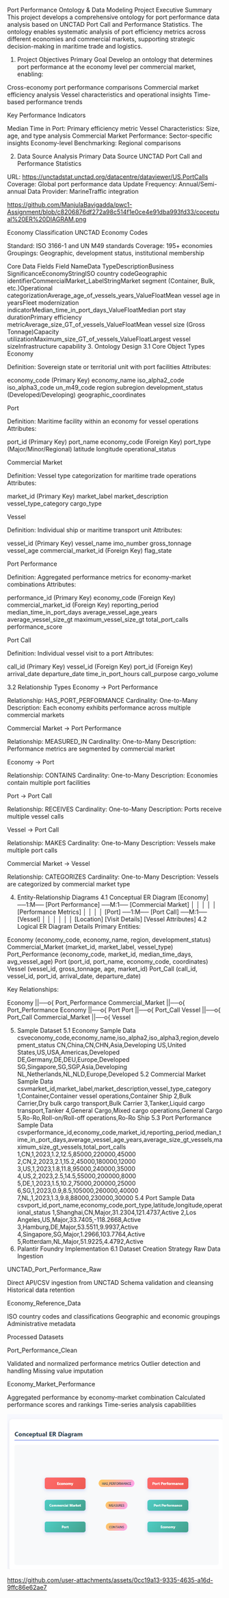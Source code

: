 Port Performance Ontology & Data Modeling Project
Executive Summary
This project develops a comprehensive ontology for port performance data analysis based on UNCTAD Port Call and Performance Statistics. The ontology enables systematic analysis of port efficiency metrics across different economies and commercial markets, supporting strategic decision-making in maritime trade and logistics.
1. Project Objectives
Primary Goal
Develop an ontology that determines port performance at the economy level per commercial market, enabling:

Cross-economy port performance comparisons
Commercial market efficiency analysis
Vessel characteristics and operational insights
Time-based performance trends

Key Performance Indicators

Median Time in Port: Primary efficiency metric
Vessel Characteristics: Size, age, and type analysis
Commercial Market Performance: Sector-specific insights
Economy-level Benchmarking: Regional comparisons

2. Data Source Analysis
Primary Data Source
UNCTAD Port Call and Performance Statistics

URL: https://unctadstat.unctad.org/datacentre/dataviewer/US.PortCalls
Coverage: Global port performance data
Update Frequency: Annual/Semi-annual
Data Provider: MarineTraffic integration

https://github.com/ManjulaBavigadda/pwc1-Assignment/blob/c8206876df272a98c514f1e0ce4e91dba993fd33/coceptual%20ER%20DIAGRAM.png

Economy Classification
UNCTAD Economy Codes

Standard: ISO 3166-1 and UN M49 standards
Coverage: 195+ economies
Groupings: Geographic, development status, institutional membership

Core Data Fields
Field NameData TypeDescriptionBusiness SignificanceEconomyStringISO country codeGeographic identifierCommercialMarket_LabelStringMarket segment (Container, Bulk, etc.)Operational categorizationAverage_age_of_vessels_years_ValueFloatMean vessel age in yearsFleet modernization indicatorMedian_time_in_port_days_ValueFloatMedian port stay durationPrimary efficiency metricAverage_size_GT_of_vessels_ValueFloatMean vessel size (Gross Tonnage)Capacity utilizationMaximum_size_GT_of_vessels_ValueFloatLargest vessel sizeInfrastructure capability
3. Ontology Design
3.1 Core Object Types
Economy

Definition: Sovereign state or territorial unit with port facilities
Attributes:

economy_code (Primary Key)
economy_name
iso_alpha2_code
iso_alpha3_code
un_m49_code
region
subregion
development_status (Developed/Developing)
geographic_coordinates



Port

Definition: Maritime facility within an economy for vessel operations
Attributes:

port_id (Primary Key)
port_name
economy_code (Foreign Key)
port_type (Major/Minor/Regional)
latitude
longitude
operational_status



Commercial Market

Definition: Vessel type categorization for maritime trade operations
Attributes:

market_id (Primary Key)
market_label
market_description
vessel_type_category
cargo_type



Vessel

Definition: Individual ship or maritime transport unit
Attributes:

vessel_id (Primary Key)
vessel_name
imo_number
gross_tonnage
vessel_age
commercial_market_id (Foreign Key)
flag_state



Port Performance

Definition: Aggregated performance metrics for economy-market combinations
Attributes:

performance_id (Primary Key)
economy_code (Foreign Key)
commercial_market_id (Foreign Key)
reporting_period
median_time_in_port_days
average_vessel_age_years
average_vessel_size_gt
maximum_vessel_size_gt
total_port_calls
performance_score



Port Call

Definition: Individual vessel visit to a port
Attributes:

call_id (Primary Key)
vessel_id (Foreign Key)
port_id (Foreign Key)
arrival_date
departure_date
time_in_port_hours
call_purpose
cargo_volume



3.2 Relationship Types
Economy → Port Performance

Relationship: HAS_PORT_PERFORMANCE
Cardinality: One-to-Many
Description: Each economy exhibits performance across multiple commercial markets

Commercial Market → Port Performance

Relationship: MEASURED_IN
Cardinality: One-to-Many
Description: Performance metrics are segmented by commercial market

Economy → Port

Relationship: CONTAINS
Cardinality: One-to-Many
Description: Economies contain multiple port facilities

Port → Port Call

Relationship: RECEIVES
Cardinality: One-to-Many
Description: Ports receive multiple vessel calls

Vessel → Port Call

Relationship: MAKES
Cardinality: One-to-Many
Description: Vessels make multiple port calls

Commercial Market → Vessel

Relationship: CATEGORIZES
Cardinality: One-to-Many
Description: Vessels are categorized by commercial market type

4. Entity-Relationship Diagrams
4.1 Conceptual ER Diagram
[Economy] ──1:M── [Port Performance] ──M:1── [Commercial Market]
    │                     │
    │                     │
    │              [Performance Metrics]
    │                     │
    │                     │
[Port] ──1:M── [Port Call] ──M:1── [Vessel]
    │              │                  │
    │              │                  │
 [Location]    [Visit Details]  [Vessel Attributes]
4.2 Logical ER Diagram Details
Primary Entities:

Economy (economy_code, economy_name, region, development_status)
Commercial_Market (market_id, market_label, vessel_type)
Port_Performance (economy_code, market_id, median_time_days, avg_vessel_age)
Port (port_id, port_name, economy_code, coordinates)
Vessel (vessel_id, gross_tonnage, age, market_id)
Port_Call (call_id, vessel_id, port_id, arrival_date, departure_date)

Key Relationships:

Economy ||──o{ Port_Performance
Commercial_Market ||──o{ Port_Performance
Economy ||──o{ Port
Port ||──o{ Port_Call
Vessel ||──o{ Port_Call
Commercial_Market ||──o{ Vessel

5. Sample Dataset
5.1 Economy Sample Data
csveconomy_code,economy_name,iso_alpha2,iso_alpha3,region,development_status
CN,China,CN,CHN,Asia,Developing
US,United States,US,USA,Americas,Developed
DE,Germany,DE,DEU,Europe,Developed
SG,Singapore,SG,SGP,Asia,Developing
NL,Netherlands,NL,NLD,Europe,Developed
5.2 Commercial Market Sample Data
csvmarket_id,market_label,market_description,vessel_type_category
1,Container,Container vessel operations,Container Ship
2,Bulk Carrier,Dry bulk cargo transport,Bulk Carrier
3,Tanker,Liquid cargo transport,Tanker
4,General Cargo,Mixed cargo operations,General Cargo
5,Ro-Ro,Roll-on/Roll-off operations,Ro-Ro Ship
5.3 Port Performance Sample Data
csvperformance_id,economy_code,market_id,reporting_period,median_time_in_port_days,average_vessel_age_years,average_size_gt_vessels,maximum_size_gt_vessels,total_port_calls
1,CN,1,2023,1.2,12.5,85000,220000,45000
2,CN,2,2023,2.1,15.2,45000,180000,12000
3,US,1,2023,1.8,11.8,95000,240000,35000
4,US,2,2023,2.5,14.5,55000,200000,8000
5,DE,1,2023,1.5,10.2,75000,200000,25000
6,SG,1,2023,0.9,8.5,105000,260000,40000
7,NL,1,2023,1.3,9.8,88000,230000,30000
5.4 Port Sample Data
csvport_id,port_name,economy_code,port_type,latitude,longitude,operational_status
1,Shanghai,CN,Major,31.2304,121.4737,Active
2,Los Angeles,US,Major,33.7405,-118.2668,Active
3,Hamburg,DE,Major,53.5511,9.9937,Active
4,Singapore,SG,Major,1.2966,103.7764,Active
5,Rotterdam,NL,Major,51.9225,4.4792,Active
6. Palantir Foundry Implementation
6.1 Dataset Creation Strategy
Raw Data Ingestion

UNCTAD_Port_Performance_Raw

Direct API/CSV ingestion from UNCTAD
Schema validation and cleansing
Historical data retention


Economy_Reference_Data

ISO country codes and classifications
Geographic and economic groupings
Administrative metadata



Processed Datasets

Port_Performance_Clean

Validated and normalized performance metrics
Outlier detection and handling
Missing value imputation


Economy_Market_Performance

Aggregated performance by economy-market combination
Calculated performance scores and rankings
Time-series analysis capabilities

![image alt](https://github.com/ManjulaBavigadda/pwc1-Assignment/blob/209fd5fd3cf582390fd884495beccaef402046f4/coceptual%20ER%20DIAGRAM.png)





https://github.com/user-attachments/assets/0cc19a13-9335-4635-a16d-9ffc86e62ae7

